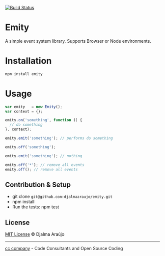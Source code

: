 [![Build Status](https://drone.io/github.com/djalmaaraujo/emity/status.png)](https://drone.io/github.com/djalmaaraujo/emity/latest)

# Emity
A simple event system library. Supports Browser or Node environments.

# Installation
```bash
npm install emity
```

# Usage
```javascript
var emity   = new Emity();
var context = {};

emity.on('something', function () {
  // do something
}, context);

emity.emit('something'); // performs do something

emity.off('something');

emity.emit('something'); // nothing

emity.off('*'); // remove all events
emity.off(); // remove all events

```

## Contribution & Setup
* git clone ```git@github.com:djalmaaraujo/emity.git```
* npm install
* Run the tests: npm test

## License

[MIT License](http://djalmaarajo.mit-license.org/) © Djalma Araújo

---------------------------
[cc company](http://nossomos.cc) - Code Consultants and Open Source Coding
